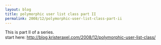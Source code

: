 ```yaml
---
layout: blog
title: polymorphic user list class part II
permalink: 2008/12/polymorphic-user-list-class-part-ii
---
```


<p>This is part II of a series.<br />
start here: <a href="http://blog.kristeraxel.com/2008/12/polymorphic-user-list-class/">http://blog.kristeraxel.com/2008/12/polymorphic-user-list-class/</a></p>


<script src="https://gist.github.com/860933.js?file=polymorphic_user_list2.rb"></script>
